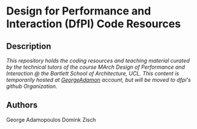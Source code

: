Design for Performance and Interaction (DfPI) Code Resources
============================================================
Description
-----------
_This repository holds the coding resources and teaching material curated by the technical tutors of the course MArch Design of Performance and Interaction @ the Bartlett School of Architecture, UCL. This content is temporarily hosted at [GeorgeAdamon](https://github.com/GeorgeAdamon) account, but will be moved to dfpi's github Organization._

Authors
-----------
George Adamopoulos
Domink Zisch
